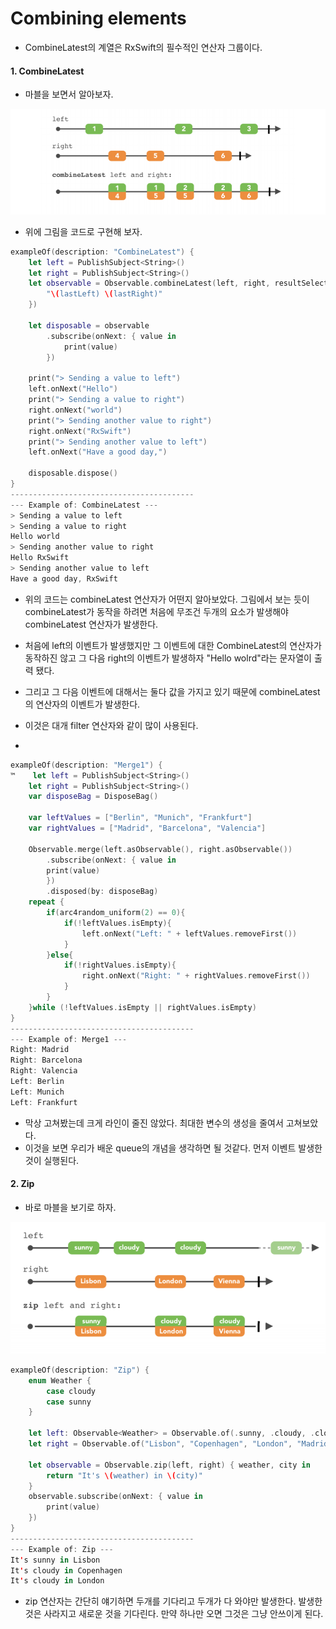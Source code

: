 # Combining elements

* CombineLatest의 계열은 RxSwift의 필수적인 연산자 그룹이다.



#### 1. CombineLatest

* 마블을 보면서 알아보자.

<img src="https://github.com/simajune/RxSwift/blob/master/Documents/Ch9-3/1.png?raw=true" width="800px"/>

* 위에 그림을 코드로 구현해 보자.

```swift
exampleOf(description: "CombineLatest") {
    let left = PublishSubject<String>()
    let right = PublishSubject<String>()
    let observable = Observable.combineLatest(left, right, resultSelector: { lastLeft , lastRight in
        "\(lastLeft) \(lastRight)"
    })
    
    let disposable = observable
        .subscribe(onNext: { value in
            print(value)
        })
    
    print("> Sending a value to left")
    left.onNext("Hello")
    print("> Sending a value to right")
    right.onNext("world")
    print("> Sending another value to right")
    right.onNext("RxSwift")
    print("> Sending another value to left")
    left.onNext("Have a good day,")
    
    disposable.dispose()
}
-----------------------------------------
--- Example of: CombineLatest ---
> Sending a value to left
> Sending a value to right
Hello world
> Sending another value to right
Hello RxSwift
> Sending another value to left
Have a good day, RxSwift
```

* 위의 코드는 combineLatest 연산자가 어떤지 알아보았다. 그림에서 보는 듯이 combineLatest가 동작을 하려면 처음에 무조건 두개의 요소가 발생해야 combineLatest 연산자가 발생한다.
* 처음에 left의 이벤트가 발생했지만 그 이벤트에 대한 CombineLatest의 연산자가 동작하진 않고 그 다음 right의 이벤트가 발생하자 "Hello wolrd"라는 문자열이 출력 됐다.
* 그리고 그 다음 이벤트에 대해서는 둘다 값을 가지고 있기 때문에 combineLatest의 연산자의 이벤트가 발생한다.

* 이것은 대개 filter 연산자와 같이 많이 사용된다.
* 

```swift
exampleOf(description: "Merge1") {
™    let left = PublishSubject<String>()
    let right = PublishSubject<String>()
    var disposeBag = DisposeBag()
    
    var leftValues = ["Berlin", "Munich", "Frankfurt"]
    var rightValues = ["Madrid", "Barcelona", "Valencia"]
 
    Observable.merge(left.asObservable(), right.asObservable())
        .subscribe(onNext: { value in
        print(value)
        })
        .disposed(by: disposeBag)
    repeat {
        if(arc4random_uniform(2) == 0){
            if(!leftValues.isEmpty){
                left.onNext("Left: " + leftValues.removeFirst())
            }
        }else{
            if(!rightValues.isEmpty){
                right.onNext("Right: " + rightValues.removeFirst())
            }
        }
    }while (!leftValues.isEmpty || rightValues.isEmpty)
}
-----------------------------------------
--- Example of: Merge1 ---
Right: Madrid
Right: Barcelona
Right: Valencia
Left: Berlin
Left: Munich
Left: Frankfurt
```

* 막상 고쳐봤는데 크게 라인이 줄진 않았다. 최대한 변수의 생성을 줄여서 고쳐보았다.
* 이것을 보면 우리가 배운 queue의 개념을 생각하면 될 것같다. 먼저 이벤트 발생한 것이 실행된다.

#### 2. Zip

* 바로 마블을 보기로 하자.

<img src="https://github.com/simajune/RxSwift/blob/master/Documents/Ch9-3/2.png?raw=true" width="800px"/>

```swift
exampleOf(description: "Zip") {
    enum Weather {
        case cloudy
        case sunny
    }
    
    let left: Observable<Weather> = Observable.of(.sunny, .cloudy, .cloudy)
    let right = Observable.of("Lisbon", "Copenhagen", "London", "Madrid", "Vienna")
    
    let observable = Observable.zip(left, right) { weather, city in
        return "It's \(weather) in \(city)"
    }
    observable.subscribe(onNext: { value in
        print(value)
    })
}
-----------------------------------------
--- Example of: Zip ---
It's sunny in Lisbon
It's cloudy in Copenhagen
It's cloudy in London
```

* zip 연산자는 간단히 얘기하면 두개를 기다리고 두개가 다 와야만 발생한다. 발생한 것은 사라지고 새로운 것을 기다린다. 만약 하나만 오면 그것은 그냥 안쓰이게 된다.